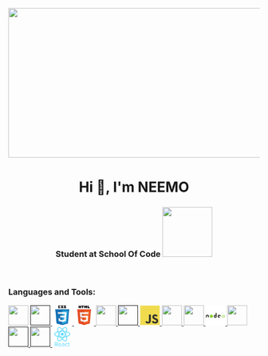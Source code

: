 </a><img src="https://media.giphy.com/media/A06UFEx8jxEwU/giphy.gif" width="900" height="300" > 
<h1 align="center">Hi 👋, I'm NEEMO</h1>
<h3 align="center">Student at School Of Code </a><img src="https://media.giphy.com/media/WUlplcMpOCEmTGBtBW/giphy.gif" width="100" height="100"> 
</em></p></h3>

<br>
<h3 align="left">Languages and Tools:</h3>
<img src=""
      alt="" width="40" height="40" /> </a> <a href="" target="_blank" rel="noreferrer">
    <img 
         src=""
      alt="" width="40" height="40" /> </a> <a href="" target="_blank"
    rel="noreferrer"> 
      <img
      src="https://raw.githubusercontent.com/devicons/devicon/master/icons/css3/css3-original-wordmark.svg" alt="css3"
      width="40" height="40" /> </a> <a href="https://www.w3.org/html/" target="_blank" rel="noreferrer"> 
      <img
      src="https://raw.githubusercontent.com/devicons/devicon/master/icons/html5/html5-original-wordmark.svg"
      alt="html5" width="40" height="40" /> </a> <a href="https://www.adobe.com/in/products/illustrator.html"
    target="_blank" rel="noreferrer"> 
      <img
      src="" alt="" width="40"
      height="40" /> </a> <a href="" target="_blank" rel="noreferrer"> 
      <img
      src="" alt="" width="40"
      height="40" /> </a> <a href="" target="_blank"
    rel="noreferrer"> 
      <img
      src="https://raw.githubusercontent.com/devicons/devicon/master/icons/javascript/javascript-original.svg"
      alt="javascript" width="40" height="40" /> </a> <a href="https://kotlinlang.org" target="_blank" rel="noreferrer">
    <img 
         src="" alt="" width="40" height="40" />
  </a> <a href="https://www.mysql.com/" target="_blank" rel="noreferrer">
      <img
      src=""
      alt="" width="40" height="40" /> </a> </a> <a href="https://nodejs.org" target="_blank" rel="noreferrer">
      <img
      src="https://raw.githubusercontent.com/devicons/devicon/master/icons/nodejs/nodejs-original-wordmark.svg"
      alt="nodejs" width="40" height="40" /> </a> <a href="https://pandas.pydata.org/" target="_blank" rel="noreferrer">
    <img
      src=""
      alt="" width="40" height="40" /> </a> <a href="" target="_blank"
    rel="noreferrer"> 
      <img
      src="" alt=""
      width="40" height="40" /> </a> <a href="" target="_blank" rel="noreferrer"> 
      <img
      src="" alt=""
      width="40" height="40" /> </a> <a href="https://reactjs.org/" target="_blank" rel="noreferrer"> 
      <img
      src="https://raw.githubusercontent.com/devicons/devicon/master/icons/react/react-original-wordmark.svg"
      alt="react" width="40" height="40" /> </a> <a href="https://sass-lang.com" target="_blank" rel="noreferrer"> 
      
<br>

<!-- Here are some ideas to get you started:

- 🔭 I’m currently working on ...
- 🌱 I’m currently learning ...
- 👯 I’m looking to collaborate on ...
- 🤔 I’m looking for help with ...
- 💬 Ask me about ...
- 📫 How to reach me: ...
- 😄 Pronouns: ...
- ⚡ Fun fact: ...
 -->
